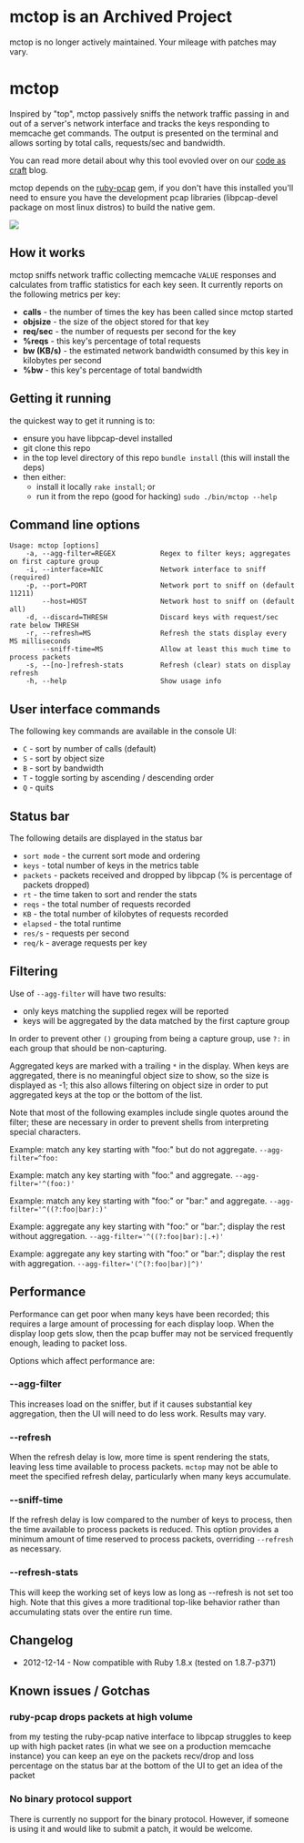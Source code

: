 # mctop is an Archived Project

mctop is no longer actively maintained. Your mileage with patches may vary.

# mctop

Inspired by "top", mctop passively sniffs the network traffic passing in and out of a
server's network interface and tracks the keys responding to memcache get commands. The output
is presented on the terminal and allows sorting by total calls, requests/sec and
bandwidth.

You can read more detail about why this tool evovled over on our
[code as craft](http://codeascraft.etsy.com/2012/12/13/mctop-a-tool-for-analyzing-memcache-get-traffic) blog.

mctop depends on the [ruby-pcap](https://rubygems.org/gems/ruby-pcap) gem, if you don't have
this installed you'll need to ensure you have the development pcap libraries (libpcap-devel
package on most linux distros) to build the native gem.

![](http://etsycodeascraft.files.wordpress.com/2012/12/mctop.jpg)

## How it works

mctop sniffs network traffic collecting memcache `VALUE` responses and calculates from
traffic statistics for each key seen.  It currently reports on the following metrics per key:

* **calls** - the number of times the key has been called since mctop started
* **objsize** - the size of the object stored for that key
* **req/sec** - the number of requests per second for the key
* **%reqs** - this key's percentage of total requests
* **bw (KB/s)** - the estimated network bandwidth consumed by this key in kilobytes per second
* **%bw** - this key's percentage of total bandwidth

## Getting it running

the quickest way to get it running is to:

* ensure you have libpcap-devel installed
* git clone this repo
* in the top level directory of this repo `bundle install` (this will install the deps)
* then either:
    * install it locally `rake install`; or
    * run it from the repo (good for hacking) `sudo ./bin/mctop --help`

## Command line options

    Usage: mctop [options]
        -a, --agg-filter=REGEX           Regex to filter keys; aggregates on first capture group
        -i, --interface=NIC              Network interface to sniff (required)
        -p, --port=PORT                  Network port to sniff on (default 11211)
            --host=HOST                  Network host to sniff on (default all)
        -d, --discard=THRESH             Discard keys with request/sec rate below THRESH
        -r, --refresh=MS                 Refresh the stats display every MS milliseconds
            --sniff-time=MS              Allow at least this much time to process packets
        -s, --[no-]refresh-stats         Refresh (clear) stats on display refresh
        -h, --help                       Show usage info

## User interface commands

The following key commands are available in the console UI:

* `C` - sort by number of calls (default)
* `S` - sort by object size
* `B` - sort by bandwidth
* `T` - toggle sorting by ascending / descending order
* `Q` - quits

## Status bar

The following details are displayed in the status bar

* `sort mode` - the current sort mode and ordering
* `keys` - total number of keys in the metrics table
* `packets` - packets received and dropped by libpcap (% is percentage of packets dropped)
* `rt` - the time taken to sort and render the stats
* `reqs` - the total number of requests recorded
* `KB` - the total number of kilobytes of requests recorded
* `elapsed` - the total runtime
* `res/s` - requests per second
* `req/k` - average requests per key

## Filtering

Use of `--agg-filter` will have two results:
* only keys matching the supplied regex will be reported
* keys will be aggregated by the data matched by the first capture group

In order to prevent other `()` grouping from being a capture group, use `?:` in
each group that should be non-capturing.

Aggregated keys are marked with a trailing `*` in the display. When keys are
aggregated, there is no meaningful object size to show, so the size is
displayed as -1; this also allows filtering on object size in order to put
aggregated keys at the top or the bottom of the list.

Note that most of the following examples include single quotes around the filter;
these are necessary in order to prevent shells from interpreting special
characters.

Example: match any key starting with "foo:" but do not aggregate.
`--agg-filter=^foo:`

Example: match any key starting with "foo:" and aggregate.
`--agg-filter='^(foo:)'`

Example: match any key starting with "foo:" or "bar:" and aggregate.
`--agg-filter='^((?:foo|bar):)'`

Example: aggregate any key starting with "foo:" or "bar:"; display the rest
without aggregation.
`--agg-filter='^((?:foo|bar):|.+)'`

Example: aggregate any key starting with "foo:" or "bar:"; display the rest
with aggregation.
`--agg-filter='(^(?:foo|bar)|^)'`

## Performance

Performance can get poor when many keys have been recorded; this requires a
large amount of processing for each display loop. When the display loop gets
slow, then the pcap buffer may not be serviced frequently enough, leading to
packet loss.

Options which affect performance are:

### --agg-filter

This increases load on the sniffer, but if it causes substantial key
aggregation, then the UI will need to do less work. Results may vary.

### --refresh

When the refresh delay is low, more time is spent rendering the stats, leaving
less time available to process packets. `mctop` may not be able to meet the
specified refresh delay, particularly when many keys accumulate.

### --sniff-time

If the refresh delay is low compared to the number of keys to process, then the
time available to process packets is reduced. This option provides a minimum
amount of time reserved to process packets, overriding `--refresh` as
necessary.

### --refresh-stats

This will keep the working set of keys low as long as --refresh is not set too
high. Note that this gives a more traditional top-like behavior rather than
accumulating stats over the entire run time.

## Changelog

* 2012-12-14 - Now compatible with Ruby 1.8.x (tested on 1.8.7-p371)

## Known issues / Gotchas

### ruby-pcap drops packets at high volume
from my testing the ruby-pcap native interface to libpcap struggles to keep up with high packet rates (in what we see on a production memcache instance) you can keep an eye on the packets recv/drop and loss percentage on the status bar at the bottom of the UI to get an idea of the packet

### No binary protocol support
There is currently no support for the binary protocol. However, if someone is using it and would like to submit a patch, it would be welcome.
